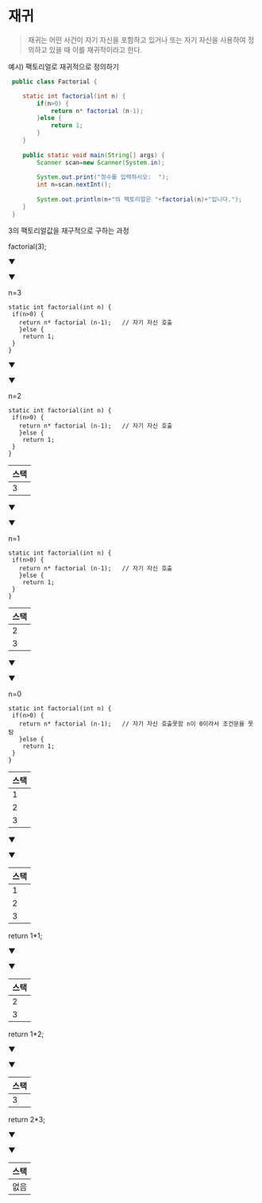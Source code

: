 # 재귀 

> 재귀는 어떤 사건이 자기 자신을 포함하고 있거나 또는 자기 자신을 사용하여 정의하고 있을 때 이를 재귀적이라고 한다.


예시) 팩토리얼로 재귀적으로 정의하기 

```java
 public class Factorial {

	static int factorial(int n) {
		if(n>0) {
			return n* factorial (n-1);
		}else {
			return 1;
		}
	}
 
	public static void main(String[] args) {
		Scanner scan=new Scanner(System.in);
		
		System.out.print("정수를 입력하시오:  ");
		int n=scan.nextInt();
		
		System.out.println(n+"의 팩토리얼은 "+factorial(n)+"입니다.");
	}
 }
```

3의 팩토리얼값을 재구적으로 구하는 과정 

factorial(3); 

▼

▼

n=3

```
static int factorial(int n) {
 if(n>0) {
   return n* factorial (n-1);   // 자기 자신 호출 
   }else {
    return 1;
 }
}
```
▼

▼

n=2
```
static int factorial(int n) {
 if(n>0) {
   return n* factorial (n-1);   // 자기 자신 호출 
   }else {
    return 1;
 }
}
```

|스택|
|---|
|3|

▼

▼

n=1
```
static int factorial(int n) {
 if(n>0) {
   return n* factorial (n-1);   // 자기 자신 호출 
   }else {
    return 1;
 }
}
```

|스택|
|---|
|2|
|3|

▼

▼

n=0
```
static int factorial(int n) {
 if(n>0) {
   return n* factorial (n-1);   // 자기 자신 호출못함 n이 0이라서 조건문을 못탐 
   }else {
    return 1;
 }
}
```

|스택|
|---|
|1|
|2|
|3|

▼

▼

|스택|
|---|
|1|
|2|
|3|

return 1*1;

▼

▼

|스택|
|---|
|2|
|3|

return 1*2;

▼

▼

|스택|
|---|
|3|

return 2*3;

▼

▼

|스택|
|---|
|없음|

